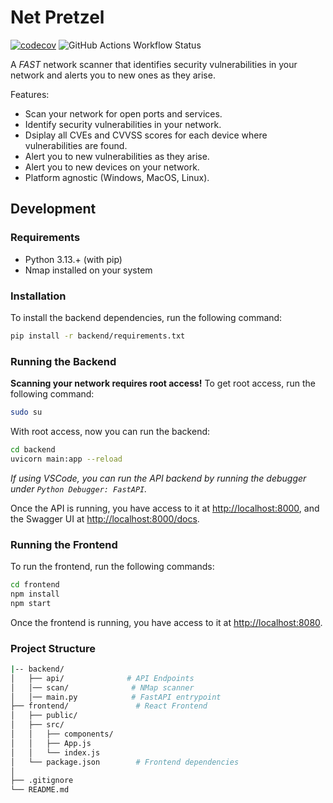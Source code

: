 # Net Pretzel

[![codecov](https://codecov.io/github/royrusso/net-pretzel/graph/badge.svg?token=B972KDOOOB)](https://codecov.io/github/royrusso/net-pretzel)
![GitHub Actions Workflow Status](https://img.shields.io/github/actions/workflow/status/royrusso/net-pretzel/pytests_codecov.yml)

A _FAST_ network scanner that identifies security vulnerabilities in your network and alerts you to new ones as they arise.

Features:

- Scan your network for open ports and services.
- Identify security vulnerabilities in your network.
- Dsiplay all CVEs and CVVSS scores for each device where vulnerabilities are found.
- Alert you to new vulnerabilities as they arise.
- Alert you to new devices on your network.
- Platform agnostic (Windows, MacOS, Linux).

## Development

### Requirements

- Python 3.13.+ (with pip)
- Nmap installed on your system

### Installation

To install the backend dependencies, run the following command:

```bash
pip install -r backend/requirements.txt
```

### Running the Backend

**Scanning your network requires root access!** To get root access, run the following command:

```bash
sudo su
```

With root access, now you can run the backend:

```bash
cd backend
uvicorn main:app --reload
```

_If using VSCode, you can run the API backend by running the debugger under `Python Debugger: FastAPI`._

Once the API is running, you have access to it at [http://localhost:8000](http://localhost:8000), and the Swagger UI at [http://localhost:8000/docs](http://localhost:8000/docs).

### Running the Frontend

To run the frontend, run the following commands:

```bash
cd frontend
npm install
npm start
```

Once the frontend is running, you have access to it at [http://localhost:8080](http://localhost:8080).

### Project Structure

```bash
|-- backend/
│   ├── api/              # API Endpoints
│   │── scan/              # NMap scanner
│   │── main.py            # FastAPI entrypoint
├── frontend/               # React Frontend
│   ├── public/
│   ├── src/
│   │   ├── components/
│   │   ├── App.js
│   │   └── index.js
│   └── package.json        # Frontend dependencies
│
├── .gitignore
└── README.md
```
